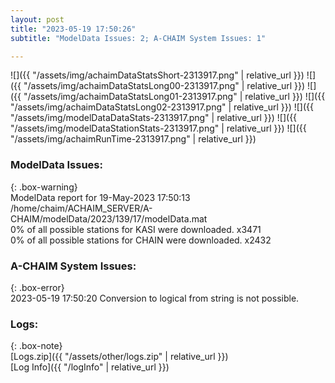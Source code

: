 ```yaml
---
layout: post
title: "2023-05-19 17:50:26"
subtitle: "ModelData Issues: 2; A-CHAIM System Issues: 1"

---
```


![]({{ "/assets/img/achaimDataStatsShort-2313917.png" | relative_url }})
![]({{ "/assets/img/achaimDataStatsLong00-2313917.png" | relative_url }})
![]({{ "/assets/img/achaimDataStatsLong01-2313917.png" | relative_url }})
![]({{ "/assets/img/achaimDataStatsLong02-2313917.png" | relative_url }})
![]({{ "/assets/img/modelDataDataStats-2313917.png" | relative_url }})
![]({{ "/assets/img/modelDataStationStats-2313917.png" | relative_url }})
![]({{ "/assets/img/achaimRunTime-2313917.png" | relative_url }})


### ModelData Issues:  
  
{: .box-warning}  
 ModelData report for 19-May-2023 17:50:13   
 /home/chaim/ACHAIM_SERVER/A-CHAIM/modelData/2023/139/17/modelData.mat   
 0% of all possible stations for KASI were downloaded. x3471   
 0% of all possible stations for CHAIN were downloaded. x2432   
  
### A-CHAIM System Issues:  
  
{: .box-error}  
2023-05-19 17:50:20 Conversion to logical from string is not possible.  

### Logs:  
  
{: .box-note}  
[Logs.zip]({{ "/assets/other/logs.zip" | relative_url }})  
[Log Info]({{ "/logInfo" | relative_url }})  
